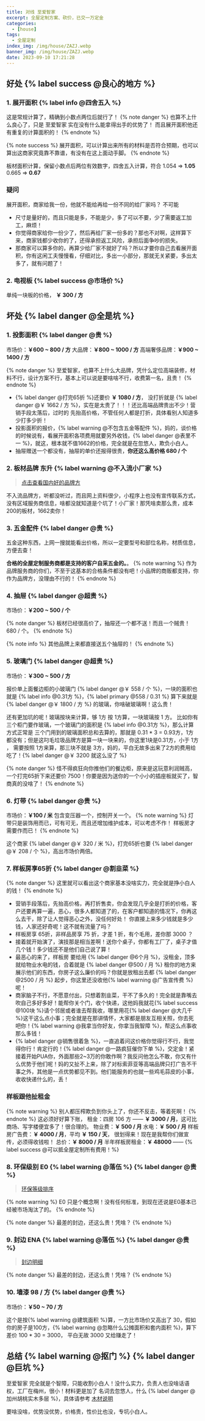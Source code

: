 ```yaml
---
title: 对线 至爱智家
excerpt: 全屋定制方案、砍价，已交一万定金
categories:
  - [house]
tags:
  - 全屋定制
index_img: /img/house/ZAZJ.webp
banner_img: /img/house/ZAZJ.webp
date: 2023-09-10 17:21:28
---
```

## 好处 {% label success @良心的地方 %}

### 1. 展开面积 {% label info @四舍五入 %}
<font class=text-info>这是常规计算了，精确到小数点两位后就行了！</font>
{% note danger %}
也算不上什么良心了，只是 至爱智家 实在没有什么能拿得出手的优势了！
而且展开面积他还有重复的计算面积的！
{% endnote %}

{% note success %}
展开面积，可以计算出来所有的材料是否符合预期，也可以算出这商家究竟靠不靠谱，有没有在这上面动手脚。
{% endnote %}

板材面积计算，保留小数点后两位有效数字，四舍五入计算，符合
<font class=warning-text>1.054</font> => <b class=success-text>1.05</b>
<font class=warning-text>0.665</font> => <b class=success-text>0.67</b>

### 疑问
展开面积，商家给我一份，他就不能给再给一份不同的给厂家吗？
不可能
- 尺寸是量好的，而且只能是多，不能是少，多了可以不要，少了需要返工加工，麻烦！
- 你觉得商家给你一份少了，然后再给厂家一份多的？那也不对啊，这样算下来，商家钱都少收你的了，还得承担返工风险，承担后面争吵的损失。
- 那商家可以算多你的，再算少给厂家不就好了吗？所以才要你自己去看展开面积，你有这闲工夫慢慢看，仔细对比，多出一小部分，那就无关紧要，多出太多了，就有问题了！


### 2. 电视板 {% label success @市场价 %}
单纯一块板的价格， <b class=text-success>￥ 300 / 方</b>

## 坏处 {% label danger @全是坑 %}
### 1. 投影面积 {% label danger @贵 %}
市场价：<b class=success-text>￥600 ~ 800 / 方</b>
大品牌：<b class=warning-text>￥800 ~ 1000 / 方</b>
高端奢侈品牌：<b class=danger-text>￥900 ~ 1400 / 方</b>

{% note danger %}
至爱智家，也算不上什么大品牌，凭什么定位高端装修，材料不行，设计方案不行，基本上可以说是要啥啥不行，收费第一名，且贵！
{% endnote %}

- {% label danger @打完65折 %}还要价 <b class=text-danger>￥ 1080 / 方</b>， 没打折就是 {% label danger @￥ 1662 / 方 %}，实在是太贵了！！！还比高端品牌贵出不少！<font class=text-warning>营销手段太落后，过时的 先抬高价格，不管任何人都是打折，具体看别人知道多少打多少折！</font>
- 投影面积的报价，{% label warning @不包含五金等配件 %}，妈的，谈价格的时候说有，看展开面积各项费用就要另外收钱，{% label danger @表里不一 %}，就这，<font class=text-danger>根本就不值1662的价格，完全就是在忽悠人，欺负小白人。</font>
- 抽屉赠送一个都没有，抽屉的单价还报得很贵，<b class=danger-text>你还这么高价格 680 / 个</b>

### 2. 板材品牌 东升 {% label warning @不入流小厂家 %}
> [点击查看国内好的品牌方](/blog/2023/09/12/house/chooseCustomMade#brand)

不入流品牌方，听都没听过，而且网上资料很少，小程序上也没有宣传联系方式，没有区域服务商信息，啥都没就知道是个坑了！小厂家！<font class=text-warning>那凭啥卖那么贵，成本200的板材，1662卖你！</font>


### 3. 五金配件 {% label danger @贵 %}
五金这种东西，上网一搜就能看出价格，所以一定要型号和部位名称，材质信息，方便去查！

<b class=success-text>合格的全屋定制服务商都是支持的客户自采五金的。</b>。
{% note warning %}
作为品牌服务商的你们，不至于这基本的合格条件都没有吧！小品牌的商贩都支持，你作为品牌方，没理由不行的！
{% endnote %}

### 4. 抽屉 {% label danger @超贵 %}
市场价：<b class=success-text>￥200 ~ 500 / 个</b>

{% note danger %}
板材已经很高价了，抽屉还一个都不送！而且一个贼贵！680 / 个。
{% endnote %}

{% note info %}
其他品牌上来都直接送五个抽屉的！
{% endnote %}


### 5. 玻璃门 {% label danger @超贵 %}
市场价：<b class=success-text>￥300 ~ 500 / 方</b>

报价单上面餐边柜的小玻璃门 {% label danger @￥ 558 / 个 %}，一块的面积也就是 {% label info @0.31方 %}，{% label primary @558 / 0.31 %} 算下来就是 {% label danger @￥ 1800 / 方 %} 的玻璃，你啥破玻璃啊！这么贵！

还有更加坑的呢！<font class=text-warning>玻璃按块来计算，够 1方 按 1方算，一块玻璃按 1 方。</font>
比如你有三个柜门要作玻璃，一个玻璃门的面积是 {% label info @0.31方 %}，那么计算方式正常是 三个门用到的玻璃面积总和去算的，那就是 0.31 * 3 = 0.93方，1方都没有；但是这叼毛垃圾品牌方是<font class=text-warning>算一块一块来的，你这里1块是0.31方，小于 1方 ， 需要按照 1方来算，那三块不就是 3方，妈的，平白无故多出来了2方的费用给吃了！</font>{% label danger @￥ 3200 就这么没了 %}

{% note danger %}
怪不得疯狂向你推他们的餐边柜，原来是这玩意利润贼高，一个打完65折下来还要价 7500！你要是因为送你的一个小小的插座板就买了，智商真的没啥了！
{% endnote %}

### 6. 灯带 {% label danger @贵 %}
市场价：<b class=success-text>￥100 / 米</b> 包含变压器一个，控制开关一个。
{% note warning %}
灯带只是装饰用而已，可有可无，而且还增加维护成本，可以考虑不作！
样板房才需要作而已！
{% endnote %}

这个商家 {% label danger @￥ 320 / 米 %}，打完65折也要 {% label danger @￥ 208 / 个 %}，<font class=text-danger>高出市场价两倍。</font>


### 7. 样板房享65折 {% label danger @割韭菜 %}

{% note danger %}
这里就可以看出这个商家基本没啥实力，完全就是挣小白人的钱！
{% endnote %}

- <font class=text-warning>营销手段落后，先抬高价格，再打折售卖</font>，你会发现几乎全是打折的价格，客户还要再算一遍，恶心，很多人都知道了的，在<font class=text-warning>客户都知道的情况下，你再这么去干，除了让人觉得恶心之外，没任何好处！</font> <font class=text-success>你直接上来多少钱就是多少钱，人家还好奇呢！这不就有流量了吗？</font>
- <font class=text-danger>样板房享 65折，非样品房享 75 折，才差 1 折</font>，有个毛用，差你那 3000 ？
- 接着就开始演了，演技那是相当差啊！<font class=text-warning>送你个桌子，你都有工厂了，桌子才值几个钱！多少钱还不是他们自己说了算！</font>
- 最恶心的来了，样板房 要给用 {% label danger @6个月 %}，没租金，顶多就给物业水电的钱，合着就是 {% label danger @500 / 月 %} 租你的地方来展示他们的东西，你房子这么廉价的吗？你就是放租出去都 {% label danger @2500 / 月 %} 起步，你这里还没收他{% label warning @广告宣传费 %}呢！
- 商家脑子不行，不愿意付出，只想着割韭菜，干不了多久的！<font class=text-warning>完全就是靠嘴去吹自己多好多好</font>！能帮你关个门，收个快递，这他妈我就花{% label success @100块 %}请个邻居或者谁去帮我收，哪里用花{% label danger @大几千 %}这干这么点小事；完全就是在那讲情怀，大家都是朋友互相关照，你去死吧你！{% label warning @我拿当你好友，你拿当我智障 %}，帮这么点事收那么多钱！
- {% label danger @销售很着急 %}，一直追着问这价格你觉得行不行，我觉得你行！肯定行的！{% label danger @一路疯狂催你下单 %}，交定金！紧接着<font class=text-warning>开始PUA你，外面那些2~3万的你敢作啊？我反问他怎么不敢，你又有什么优势于他们呢！妈的又扯不上来，除了对标索菲亚等高端品牌只打广告不干事之外，其他是一点优势都见不到。他们能服务的也就一些鸡毛蒜皮的小事，收收快递什么的，丢！</font>


### 样板跟他扯租金
{% note warning %}
别人都压榨欺负到你头上了，你还不反击，等着死啊！
{% endnote %}
<font class=success-text>这必须好好算下账，</font>
租金：<font class=info-text>四房 106 方</font> —— <b class=success-text>￥ 3000 / 月</b>，这可比商场、写字楼便宜多了！很合理的。
物业费：<b class=success-text>￥ 500 / 月</b>
水电：<b class=success-text>￥ 500 / 月</b>
样板房广告费：<b class=success-text>￥ 4000 / 月</b>，平均 <b class=success-text>￥ 150 / 天</b>， 很划得来！<font class=warning-text>现在是我帮你们做宣传，必须得收钱啦！</font>
总价：<b class=success-text>￥ 8000 / 月</b>
半年样板房租金：<b class=success-text>￥ 48000 </b> —— {% label success @可以抵全屋定制所有费用！%}

### 8. 环保级别 E0 {% label warning @落伍 %} {% label danger @贵 %}

> [环保等级排序](/blog/2023/09/12/house/chooseCustomMade#envSort)

{% note warning %}
E0 只是个概念啊！没有任何标准，到现在还说是E0基本已经被市场淘汰了的。
{% endnote %}

{% note danger %}
最差的封边，还这么贵！凭啥？
{% endnote %}

### 9. 封边 ENA {% label warning @落伍 %} {% label danger @贵 %}

> [封边明细](/blog/2023/09/09/house/banding)

{% note danger %}
最差的封边，还这么贵！凭啥？
{% endnote %}


### 10. 墙漆 98 / 方 {% label danger @贵 %}

市场价：<b class=success-text>￥50 ~ 70 / 方</b>

这个是按{% label warning @建筑面积 %}算，一方比市场价又高出了 30，假如你的房子是100方，{% label warning @忽略什么公摊面积和套内面积 %}，算下<font class=text-danger>差价 100 * 30 = 3000， 平白无故 3000 又给赚走了</font>！


## 总结 {% label warning @抠门 %} {% label danger @巨坑 %}

至爱智家 完全就是个智障，只能收割小白人！没什么实力，负责人也没啥话语权，工厂在梅州，很小！材料更是加了 名词去忽悠人，什么 {% label danger @加州胡桃实木多层 %}，具体请参考 [木材说明](/blog/2023/09/07/house/wood)

<font class=text-warning>要啥没啥，优势没优势，价格贵，性价比也没，专坑小白人。</font>